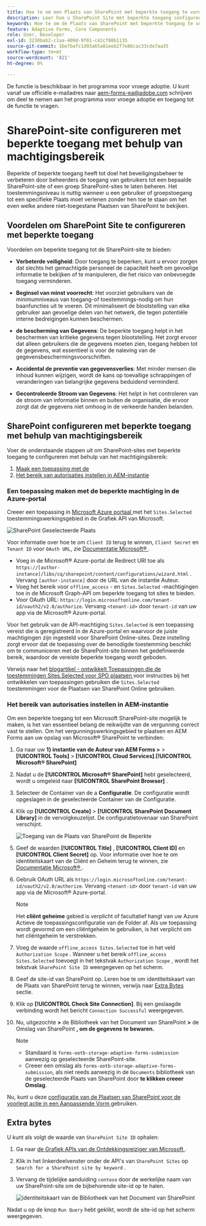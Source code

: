 ```yaml
---
title: Hoe te om een Plaats van SharePoint met beperkte toegang te vormen gebruikend vergunningswerkingsgebied?
description: Leer hoe u SharePoint Site met beperkte toegang configureert met behulp van het machtigingsbereik.
keywords: Hoe te om de Plaats van SharePoint met beperkte toegang te vormen?, vorm SharePoint met beperkte toegang, Gebruikend vergunningswerkingsgebied om toegang voor de Plaats van SharePoint te beperken.
feature: Adaptive Forms, Core Components
role: User, Developer
exl-id: 3230bab2-c1aa-409d-9f01-c42cf88b1135
source-git-commit: 1be7bafc1d93a65a81eeb2f7e86cac33cde7aa35
workflow-type: tm+mt
source-wordcount: '821'
ht-degree: 0%

---
```


<span class="preview"> De functie is beschikbaar in het programma voor vroege adoptie. U kunt vanaf uw officiële e-mailadres naar aem-forms-ea@adobe.com schrijven om deel te nemen aan het programma voor vroege adoptie en toegang tot de functie te vragen. </span>

# SharePoint-site configureren met beperkte toegang met behulp van machtigingsbereik

Beperkte of beperkte toegang heeft tot doel het beveiligingsbeheer te verbeteren door beheerders de toegang van gebruikers tot een bepaalde SharePoint-site of een groep SharePoint-sites te laten beheren. Het toestemmingsniveau is nuttig wanneer u een gebruiker of groepstoegang tot een specifieke Plaats moet verlenen zonder hen toe te staan om het even welke andere niet-toegestane Plaatsen van SharePoint te bekijken.

## Voordelen om SharePoint Site te configureren met beperkte toegang

Voordelen om beperkte toegang tot de SharePoint-site te bieden:

* **Verbeterde veiligheid**: Door toegang te beperken, kunt u ervoor zorgen dat slechts het gemachtigde personeel de capaciteit heeft om gevoelige informatie te bekijken of te manipuleren, die het risico van onbevoegde toegang verminderen.

* **Beginsel van minst voorrecht**: Het voorziet gebruikers van de minimumniveaus van toegang-of toestemmings-nodig om hun baanfuncties uit te voeren. Dit minimaliseert de blootstelling van elke gebruiker aan gevoelige delen van het netwerk, die tegen potentiële interne bedreigingen kunnen beschermen.

* **de bescherming van Gegevens**: De beperkte toegang helpt in het beschermen van kritieke gegevens tegen blootstelling. Het zorgt ervoor dat alleen gebruikers die de gegevens moeten zien, toegang hebben tot de gegevens, wat essentieel is voor de naleving van de gegevensbeschermingsvoorschriften.

* **Accidental de preventie van gegevensverlies**: Met minder mensen die inhoud kunnen wijzigen, wordt de kans op toevallige schrappingen of veranderingen van belangrijke gegevens beduidend verminderd.

* **Gecontroleerde Stroom van Gegevens**: Het helpt in het controleren van de stroom van informatie binnen en buiten de organisatie, die ervoor zorgt dat de gegevens niet omhoog in de verkeerde handen belanden.

## SharePoint configureren met beperkte toegang met behulp van machtigingsbereik

Voer de onderstaande stappen uit om SharePoint-sites met beperkte toegang te configureren met behulp van het machtigingsbereik:

1. [Maak een toepassing met de ](#create-an-application-with-the-limited-permission-in-the-azure-portal)
1. [Het bereik van autorisaties instellen in AEM-instantie](#set-the-authorization-scope-at-aem-instance)

### Een toepassing maken met de beperkte machtiging in de Azure-portal

Creeer een toepassing in [ Microsoft Azure portaal ](https://portal.azure.com/#home) met het `Sites.Selected` toestemmingswerkingsgebied in de Grafiek API van Microsoft.

![ SharePoint Geselecteerde Plaats ](/help/forms/assets/sharepoint-selected-site.png)

Voor informatie over hoe te om `Client ID` terug te winnen, `Client Secret` en `Tenant ID` voor `OAuth URL`, zie [ Documentatie Microsoft® ](https://learn.microsoft.com/en-us/graph/auth-register-app-v2).
* Voeg in de Microsoft® Azure-portal de Redirect URI toe als `https://[author-instance]/libs/cq/sharepoint/content/configurations/wizard.html` . Vervang `[author-instance]` door de URL van de instantie Auteur.
* Voeg het bereik voor `offline_access` - en `Sites.Selected` -machtigingen toe in de Microsoft Graph-API om beperkte toegang tot sites te bieden.
* Voor OAuth URL: `https://login.microsoftonline.com/tenant-id/oauth2/v2.0/authorize`. Vervang `<tenant-id>` door `tenant-id` van uw app via de Microsoft® Azure-portal.

Voor het gebruik van de API-machtiging `Sites.Selected` is een toepassing vereist die is geregistreerd in de Azure-portal en waarvoor de juiste machtigingen zijn ingesteld voor SharePoint Online-sites. Deze instelling zorgt ervoor dat de toepassing over de benodigde toestemming beschikt om te communiceren met de SharePoint-site binnen het gedefinieerde bereik, waardoor de vereiste beperkte toegang wordt geboden.

Verwijs naar het [ blogartikel - ontwikkelt Toepassingen die de toestemmingen Sites.Selected voor SPO plaatsen ](https://techcommunity.microsoft.com/t5/microsoft-sharepoint-blog/develop-applications-that-use-sites-selected-permissions-for-spo/ba-p/3790476) voor instructies bij het ontwikkelen van toepassingen gebruiken die `Sites.Selected` toestemmingen voor de Plaatsen van SharePoint Online gebruiken.

### Het bereik van autorisaties instellen in AEM-instantie

Om een beperkte toegang tot een Microsoft SharePoint-site mogelijk te maken, is het van essentieel belang de reikwijdte van de vergunning correct vast te stellen. Om het vergunningswerkingsgebied te plaatsen en AEM Forms aan uw opslag van Microsoft® SharePoint te verbinden:

1. Ga naar uw **1} instantie van de Auteur van AEM Forms >** > **[!UICONTROL Tools]** > **[!UICONTROL Cloud Services]**.**[!UICONTROL Microsoft® SharePoint]**
1. Nadat u de **[!UICONTROL Microsoft® SharePoint]** hebt geselecteerd, wordt u omgeleid naar **[!UICONTROL SharePoint Browser]** .
1. Selecteer de Container van de a **Configuratie**. De configuratie wordt opgeslagen in de geselecteerde Container van de Configuratie.
1. Klik op **[!UICONTROL Create]** > **[!UICONTROL SharePoint Document Library]** in de vervolgkeuzelijst. De configuratietovenaar van SharePoint verschijnt.

   ![ Toegang van de Plaats van SharePoint de Beperkte ](/help/forms/assets/sharepoint-doc-library-limited-scopes.png)

1. Geef de waarden **[!UICONTROL Title]** , **[!UICONTROL Client ID]** en **[!UICONTROL Client Secret]** op. Voor informatie over hoe te om identiteitskaart van de Cliënt en Geheim terug te winnen, zie [ Documentatie Microsoft® ](https://learn.microsoft.com/en-us/graph/auth-register-app-v2).

1. Gebruik OAuth URL als `https://login.microsoftonline.com/tenant-id/oauth2/v2.0/authorize`. Vervang `<tenant-id>` door `tenant-id` van uw app via de Microsoft® Azure-portal.

   >[!NOTE]
   >
   > Het **cliënt geheime** gebied is verplicht of facultatief hangt van uw Azure Actieve de toepassingsconfiguratie van de Folder af. Als uw toepassing wordt gevormd om een cliëntgeheim te gebruiken, is het verplicht om het cliëntgeheim te verstrekken.

1. Voeg de waarde `offline_access Sites.Selected` toe in het veld `Authorization Scope` . Wanneer u het bereik `offline_access Sites.Selected` toevoegt in het tekstvak `Authorization Scope` , wordt het tekstvak `SharePoint Site ID` weergegeven op het scherm.

1. Geef de site-id van SharePoint op. Leren hoe te om identiteitskaart van de Plaats van SharePoint terug te winnen, verwijs naar [ Extra Bytes ](#extra-bytes) sectie.

1. Klik op **[!UICONTROL Check Site Connection]**. Bij een geslaagde verbinding wordt het bericht `Connection Successful` weergegeven.

1. Nu, uitgezochte **>** de Bibliotheek van het Document van SharePoint **>** de Omslag van SharePoint **, om de gegevens te bewaren.**

   >[!NOTE]
   >
   >* Standaard is `forms-ootb-storage-adaptive-forms-submission` aanwezig op geselecteerde SharePoint-site.
   >* Creeer een omslag als `forms-ootb-storage-adaptive-forms-submission`, als niet reeds aanwezig in de `Documents` bibliotheek van de geselecteerde Plaats van SharePoint door **te klikken creeer Omslag**.

Nu, kunt u deze [ configuratie van de Plaatsen van SharePoint voor de voorlegt actie in een Aanpassende Vorm ](/help/forms/configure-submit-action-sharepoint.md#use-sharepoint-document-library-configuration-in-an-adaptive-form-use-sharepoint-configuartion-in-af) gebruiken.

## Extra bytes

U kunt als volgt de waarde van `SharePoint Site ID` ophalen:
1. Ga naar [ de Grafiek APIs van de Ontdekkingsreiziger van Microsoft ](https://developer.microsoft.com/en-us/graph/graph-explorer).
1. Klik in het linkerdeelvenster onder de API&#39;s van `SharePoint Sites` op `Search for a SharePoint site by keyword` .
1. Vervang de tijdelijke aanduiding `contoso` door de werkelijke naam van uw SharePoint-site om de bijbehorende site-id op te halen.

   ![ identiteitskaart van de Bibliotheek van het Document van SharePoint ](/help/forms/assets/sharepoint-site-id.png)

Nadat u op de knop `Run Query` hebt geklikt, wordt de site-id op het scherm weergegeven.
